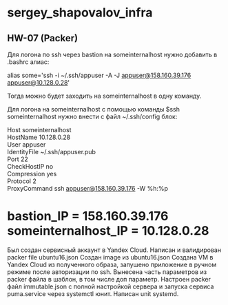 # sergey_shapovalov_infra
## HW-07 (Packer)

Для логона по ssh через bastion на someinternalhost нужно добавить в .bashrc алиас:

alias some='ssh -i ~/.ssh/appuser -A -J appuser@158.160.39.176 appuser@10.128.0.28'

Тогда можно будет заходить на someinternalhost в одну команду.


Для логона на someinternalhost c помощью команды $ssh someinternalhost нужно внести с файл ~/.ssh/config блок:

Host someinternalhost \
HostName 10.128.0.28 \
User appuser \
IdentityFile ~/.ssh/appuser.pub \
Port 22 \
CheckHostIP no \
Compression yes \
Protocol 2 \
ProxyCommand ssh appuser@158.160.39.176 -W %h:%p 

bastion_IP = 158.160.39.176 
someinternalhost_IP = 10.128.0.28
=======
Был создан сервисный аккаунт в Yandex Cloud.
Написан и валидирован packer file ubuntu16.json
Создан image из ubuntu16.json
Создана VM в Yandex Cloud из полученного образа, запушено приложение в ручном режиме после авторизации по ssh.
Вынесена часть параметров из packer файла в шаблон, в том числе доп параметр.
Настроен packer файл immutable.json с полной настройкой сервера и запуска сервиса puma.service через systemctl юнит. Написан unit systemd.
